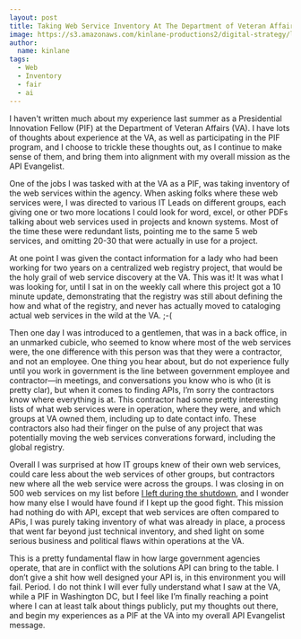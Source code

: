 ```yaml
---
layout: post
title: Taking Web Service Inventory At The Department of Veteran Affairs
image: https://s3.amazonaws.com/kinlane-productions2/digital-strategy/logos/va.png
author:
  name: kinlane
tags:
  - Web
  - Inventory
  - fair
  - ai
---
```

I haven't written much about my experience last summer as a Presidential Innovation Fellow (PIF) at the Department of Veteran Affairs (VA). I have lots of thoughts about experience at the VA, as well as participating in the PIF program, and I choose to trickle these thoughts out, as I continue to make sense of them, and bring them into alignment with my overall mission as the API Evangelist.

One of the jobs I was tasked with at the VA as a PIF, was taking inventory of the web services within the agency. When asking folks where these web services were, I was directed to various IT Leads on different groups, each giving one or two more locations I could look for word, excel, or other PDFs talking about web services used in projects and known systems. Most of the time these were redundant lists, pointing me to the same 5 web services, and omitting 20-30 that were actually in use for a project.

At one point I was given the contact information for a lady who had been working for two years on a centralized web registry project, that would be the holy grail of web service discovery at the VA. This was it! It was what I was looking for, until I sat in on the weekly call where this project got a 10 minute update, demonstrating that the registry was still about defining the how and what of the registry, and never has actually moved to cataloging actual web services in the wild at the VA. ;-(

Then one day I was introduced to a gentlemen, that was in a back office, in an unmarked cubicle, who seemed to know where most of the web services were, the one difference with this person was that they were a contractor, and not an employee. One thing you hear about, but do not experience fully until you work in government is the line between government employee and contractor—in meetings, and conversations you know who is who (it is pretty clar), but when it comes to finding APIs, I’m sorry the contractors know where everything is at. This contractor had some pretty interesting lists of what web services were in operation, where they were, and which groups at VA owned them, including up to date contact info. These contractors also had their finger on the pulse of any project that was potentially moving the web services converations forward, including the global registry.

Overall I was surprised at how IT groups knew of their own web services, could care less about the web services of other groups, but contractors new where all the web service were across the groups. I was closing in on 500 web services on my list before [I left during the shutdown](http://kinlane.com/2013/11/15/why-i-exited-my-presidential-innovation-fellowship/), and I wonder how many else I would have found if I kept up the good fight. This mission had nothing do with API, except that web services are often compared to APis, I was purely taking inventory of what was already in place, a process that went far beyond just technical inventory, and shed light on some serious business and political flaws within operations at the VA.

This is a pretty fundamental flaw in how large government agencies operate, that are in conflict with the solutions API can bring to the table. I don’t give a shit how well designed your API is, in this environment you will fail. Period. I do not think I will ever fully understand what I saw at the VA, while a PIF in Washington DC, but I feel like I’m finally reaching a point where I can at least talk about things publicly, put my thoughts out there, and begin my experiences as a PIF at the VA into my overall API Evangelist message.